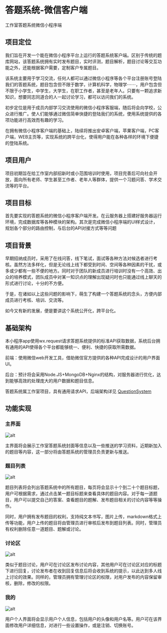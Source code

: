 # 答题系统-微信客户端

工作室答题系统微信小程序端

## 项目定位

我们旨在开发一个能在微信小程序平台上运行的答题系统客户端。区别于传统的题库网站，该答题系统拥有实时发布题目，实时评测，题目解析，题目讨论等交互功能之外，还能根据客户需要，定制客户专属题目。

该系统主要用于学习交流，任何人都可以通过微信小程序等各个平台注册账号登陆我们的答题系统，题目包含但不限于数学，计算机科学，物理学⋯⋯，用户包含但不限于小学生，中学生，大学生，在职工作者，甚至是老年人。只要有一颗追求新知识，想要同志同道合的人一起讨论学习，都可以访问我们的系统。

初步定位是用于成员内部学习交流使用的微信小程序客服端，随后将会向学校，公众进行推广。使人们能够通过微信简单快捷的登陆我们的系统，使用系统提供的各项功能进行高效而有趣的学习。

在拥有微信小程序客户端的基础上，陆续将推出安卓客户端，苹果客户端，PC客户端，WEB主页等，实现系统的跨平台化，使得用户能在各种各样的环境下便捷的登陆系统。

## 项目用户

项目初期旨在给工作室内部招新时或小范围培训时使用，项目完善后可向社会开放，面向所有老师、学生甚至工作者、老年人等群体，提供一个习题问答、学术交流等的平台。

## 项目目标

首先要实现的答题系统的微信小程序客户端开发。在云服务器上搭建好服务器运行环境，完成数据库等各种模块的架构。其次是完成微信小程序端的UI样式设计，规划各个部分的路由控制，与后台的API对接方式等等问题

## 项目背景

早期招纳成员时，采用了在线问答，线下笔试，面试等各种方法对候选者进行考核。虽然方法多样化，但是无论线上线下都受到时间、空间等各种因素的干扰，或多或少都有一些不便的地方。同时对于团队的新成员进行培训时没有一个高效、出众的培养模式，团队成员中对某一知识点的理解出现疑问时也只能通过线上聊天的形式进行讨论，十分的不方便。

于是，在诸如以上这些问题的影响下，萌生了构建一个答题系统的念头，方便内部成员进行考核、培训、交流等。

如今又有新的发展，便是要讲这个系统公开化，跨平台化。

## 基础架构

本小程序app使用wx.request请求答题系统提供的标准API获取数据，系统后台拥有通用的API使得各个平台都能够统一、便利、快捷的获取所需数据。

前端：使用微信web开发工具，借助微信官方提供的各种API完成设计的用户界面UI。

后台：预计将会采用Node.JS+MongoDB+Nginx的结构，对服务器进行优化，达到能够高效的处理庞大的用户数据和题目信息。

答题系统属工作室项目，具有通用请求API，后端架构详见 [QuestionSystem](https://github.com/evi0s/QuestionSystem-Rebuild)

## 功能实现

### 主界面

![alt](https://wcxp1314.oss-cn-shenzhen.aliyuncs.com/wx_img/2.png)

主界面将会展示工作室答题系统封面等信息以及一些推送的学习资料，近期新加入的题目等内容，这一部分将由答题系统的管理员负责更新与推送。

### 题目列表

![alt](https://wcxp1314.oss-cn-shenzhen.aliyuncs.com/wx_img/IMG_1974.PNG)

题目列表将会列出答题系统中的所有题目，每页将会显示十个到二十个题目标题，用户可根据需求，通过点击某一题目标题来查看具体的题目内容。对于每一道题目，用户可以提交自己的答案、查看题目的题解、发布题目相关的讨论内容等等操作。

同时，用户拥有发布题目的权利，支持纯文本书写，图片上传，markdown格式上传等功能，用户上传的题目将由管理员进行审核后发布到题目列表。同时，管理员有权利删除任意一道题目、题解或讨论。

### 讨论区

![alt](https://wcxp1314.oss-cn-shenzhen.aliyuncs.com/wx_img/IMG_1975.PNG)

类似于题目讨论，用户可在讨论区发布讨论内容，其他用户可在讨论区对应的标题下进行回复，讨论发布者在收到回复信息后将会收到系统的提示，以此达到多人线上讨论的效果。同样的，管理员拥有管理讨论区的权限，对用户发布的内容保留审核，删除，修改的权限。

### 我的

![alt](https://wcxp1314.oss-cn-shenzhen.aliyuncs.com/wx_img/IMG_1976.PNG)

用户个人界面将会显示用户个人信息，包括用户的头像和用户名等。用户可在该界面修改用户详细信息，对进行一些设置操作，或是注销、切换账号。
